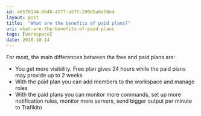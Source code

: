 ```yaml
---
id: 46570134-9648-4277-a57f-290d5a6e58e4
layout: post
title:  "What are the benefits of paid plans?"
uri: what-are-the-benefits-of-paid-plans
tags: [workspace]
date: 2018-10-14
---
```


For most, the main differences between the free and paid plans are:

<!-- more -->

*   You get more visibility. Free plan gives 24 hours while the paid plans may provide up to 2 weeks
*   With the paid plan you can add members to the workspace and manage roles
*   With the paid plans you can monitor more commands, set up more <wiki>notification</wiki> rules, monitor more servers, send bigger output per minute to Trafikito